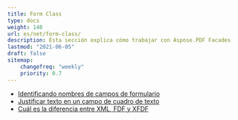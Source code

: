 ```yaml
---
title: Form Class
type: docs
weight: 140
url: es/net/form-class/
description: Esta sección explica cómo trabajar con Aspose.PDF Facades usando Form Class.
lastmod: "2021-06-05"
draft: false
sitemap:
    changefreq: "weekly"
    priority: 0.7
---
```


- [Identificando nombres de campos de formulario](/pdf/net/identifying-form-fields-names/)
- [Justificar texto en un campo de cuadro de texto](/pdf/net/justify-text-in-a-textbox-field/)
- [Cuál es la diferencia entre XML, FDF y XFDF](/pdf/net/whats-the-difference-between-xml-fdf-and-xfdf/)